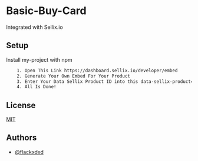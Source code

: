 # Basic-Buy-Card

Integrated with Sellix.io

## Setup

Install my-project with npm

```bash
    1. Open This Link https://dashboard.sellix.io/developer/embed
    2. Generate Your Own Embed For Your Product
    3. Enter Your Data Sellix Product ID into this data-sellix-product=""
    4. All Is Done!
```
    
## License

[MIT](https://choosealicense.com/licenses/mit/)


## Authors

- [@flackxdxd](https://www.github.com/flackxdxd)

